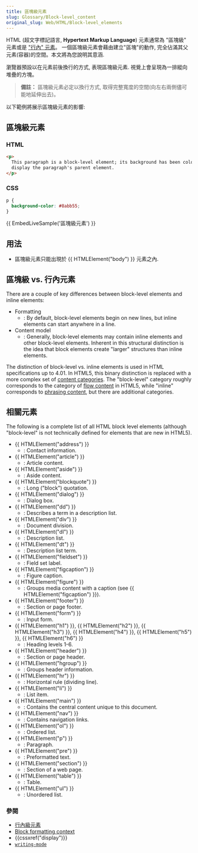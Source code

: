 ```yaml
---
title: 區塊級元素
slug: Glossary/Block-level_content
original_slug: Web/HTML/Block-level_elements
---
```


HTML (超文字標記語言, **Hypertext Markup Language**) 元素通常為 "區塊級" 元素或是 ["行內" 元素](/zh-TW/docs/HTML/Inline_elements)。 一個區塊級元素會藉由建立"區塊"的動作, 完全佔滿其父元素(容器)的空間。本文將為您說明其意涵.

瀏覽器預設以在元素前後換行的方式, 表現區塊級元素. 視覺上會呈現為一排縱向堆疊的方塊。

> **備註：** 區塊級元素必定以換行方式, 取得完整寬度的空間(向左右兩側儘可能地延伸出去)。

以下範例將展示區塊級元素的影響:

## 區塊級元素

### HTML

```html
<p>
  This paragraph is a block-level element; its background has been colored to
  display the paragraph's parent element.
</p>
```

### CSS

```css
p {
  background-color: #8abb55;
}
```

{{ EmbedLiveSample('區塊級元素') }}

## 用法

- 區塊級元素只能出現於 {{ HTMLElement("body") }} 元素之內.

## 區塊級 vs. 行內元素

There are a couple of key differences between block-level elements and inline elements:

- Formatting
  - : By default, block-level elements begin on new lines, but inline elements can start anywhere in a line.
- Content model
  - : Generally, block-level elements may contain inline elements and other block-level elements. Inherent in this structural distinction is the idea that block elements create "larger" structures than inline elements.

The distinction of block-level vs. inline elements is used in HTML specifications up to 4.01. In HTML5, this binary distinction is replaced with a more complex set of [content categories](/zh-TW/docs/HTML/Content_categories). The "block-level" category roughly corresponds to the category of [flow content](/zh-TW/docs/HTML/Content_categories#Flow_content) in HTML5, while "inline" corresponds to [phrasing content](/zh-TW/docs/HTML/Content_categories#Phrasing_content), but there are additional categories.

## 相關元素

The following is a complete list of all HTML block level elements (although "block-level" is not technically defined for elements that are new in HTML5).

- {{ HTMLElement("address") }}
  - : Contact information.
- {{ HTMLElement("article") }}
  - : Article content.
- {{ HTMLElement("aside") }}
  - : Aside content.
- {{ HTMLElement("blockquote") }}
  - : Long ("block") quotation.
- {{ HTMLElement("dialog") }}
  - : Dialog box.
- {{ HTMLElement("dd") }}
  - : Describes a term in a description list.
- {{ HTMLElement("div") }}
  - : Document division.
- {{ HTMLElement("dl") }}
  - : Description list.
- {{ HTMLElement("dt") }}
  - : Description list term.
- {{ HTMLElement("fieldset") }}
  - : Field set label.
- {{ HTMLElement("figcaption") }}
  - : Figure caption.
- {{ HTMLElement("figure") }}
  - : Groups media content with a caption (see {{ HTMLElement("figcaption") }}).
- {{ HTMLElement("footer") }}
  - : Section or page footer.
- {{ HTMLElement("form") }}
  - : Input form.
- {{ HTMLElement("h1") }}, {{ HTMLElement("h2") }}, {{ HTMLElement("h3") }}, {{ HTMLElement("h4") }}, {{ HTMLElement("h5") }}, {{ HTMLElement("h6") }}
  - : Heading levels 1-6.
- {{ HTMLElement("header") }}
  - : Section or page header.
- {{ HTMLElement("hgroup") }}
  - : Groups header information.
- {{ HTMLElement("hr") }}
  - : Horizontal rule (dividing line).
- {{ HTMLElement("li") }}
  - : List item.
- {{ HTMLElement("main") }}
  - : Contains the central content unique to this document.
- {{ HTMLElement("nav") }}
  - : Contains navigation links.
- {{ HTMLElement("ol") }}
  - : Ordered list.
- {{ HTMLElement("p") }}
  - : Paragraph.
- {{ HTMLElement("pre") }}
  - : Preformatted text.
- {{ HTMLElement("section") }}
  - : Section of a web page.
- {{ HTMLElement("table") }}
  - : Table.
- {{ HTMLElement("ul") }}
  - : Unordered list.

### 參閱

- [行內級元素](/zh-TW/docs/Glossary/Inline-level_content)
- [Block formatting context](/zh-TW/docs/Web/Guide/CSS/Block_formatting_context)
- {{cssxref("display")}}
- [`writing-mode`](/zh-TW/docs/Web/CSS/writing-mode)
